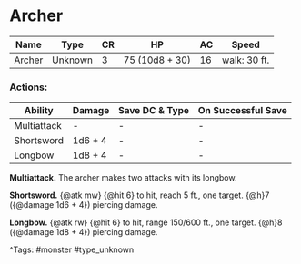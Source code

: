 # Archer

| Name | Type | CR | HP | AC | Speed |
|------|------|----|----|----|-------|
| Archer | Unknown | 3 | 75 (10d8 + 30) | 16 | walk: 30 ft. |

### Actions:

| Ability | Damage | Save DC & Type | On Successful Save |
|---------|--------|----------------|--------------------|
| Multiattack | - | - | - |
| Shortsword | 1d6 + 4 | - | - |
| Longbow | 1d8 + 4 | - | - |


**Multiattack.** The archer makes two attacks with its longbow.

**Shortsword.** {@atk mw} {@hit 6} to hit, reach 5 ft., one target. {@h}7 ({@damage 1d6 + 4}) piercing damage.

**Longbow.** {@atk rw} {@hit 6} to hit, range 150/600 ft., one target. {@h}8 ({@damage 1d8 + 4}) piercing damage.

^Tags: #monster #type_unknown